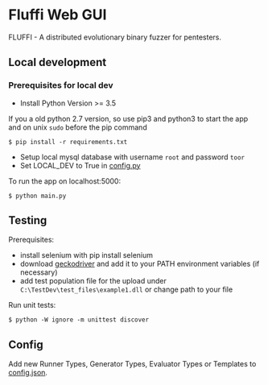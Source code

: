<!---
Copyright 2017-2019 Siemens AG

Permission is hereby granted, free of charge, to any person obtaining a copy of this software and associated documentation files (the "Software"), to deal in the Software without restriction, including without limitation the rights to use, copy, modify, merge, publish, distribute, sublicense, and/or sell copies of the Software, and to permit persons to whom the Software is furnished to do so, subject to the following conditions:

The above copyright notice and this permission notice shall be included in all copies or substantial portions of the Software.

THE SOFTWARE IS PROVIDED "AS IS", WITHOUT WARRANTY OF ANY KIND, EXPRESS OR IMPLIED, INCLUDING BUT NOT LIMITED TO THE WARRANTIES OF MERCHANTABILITY, FITNESS FOR A PARTICULAR PURPOSE AND NONINFRINGEMENT. IN NO EVENT SHALL THE AUTHORS OR COPYRIGHT HOLDERS BE LIABLE FOR ANY CLAIM, DAMAGES OR OTHER LIABILITY, WHETHER IN AN ACTION OF CONTRACT, TORT OR OTHERWISE, ARISING FROM, OUT OF OR IN CONNECTION WITH THE SOFTWARE OR THE USE OR OTHER DEALINGS IN THE SOFTWARE.

Author(s): Junes Najah, Thomas Riedmaier, Pascal Eckmann
-->

# Fluffi Web GUI

FLUFFI - A distributed evolutionary binary fuzzer for pentesters.

## Local development

### Prerequisites for local dev

- Install Python Version >= 3.5 

If you a old python 2.7 version, so use pip3 and python3 to start the app and on unix `sudo` before the pip command

```
$ pip install -r requirements.txt
```

- Setup local mysql database with username `root` and password `toor` 
- Set LOCAL_DEV to True in [config.py](config.py)

To run the app on localhost:5000: 
```
$ python main.py
```

## Testing

Prerequisites:

- install selenium with pip install selenium
- download [geckodriver](https://github.com/mozilla/geckodriver/releases) and add it to your PATH environment variables (if necessary)
- add test population file for the upload under `C:\TestDev\test_files\example1.dll` or change path to your file

Run unit tests:

```
$ python -W ignore -m unittest discover
```

## Config

Add new Runner Types, Generator Types, Evaluator Types or Templates to [config.json](app/static/config.json).
